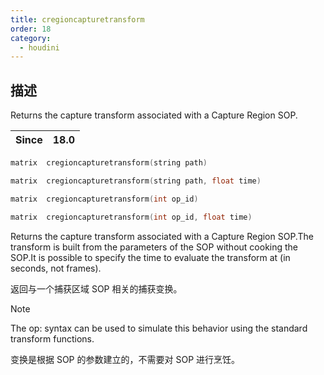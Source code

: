 ```yaml
---
title: cregioncapturetransform
order: 18
category:
  - houdini
---
```

    
## 描述

Returns the capture transform associated with a Capture Region SOP.

| Since | 18.0 |
| ----- | ---- |

```c
matrix  cregioncapturetransform(string path)
```

```c
matrix  cregioncapturetransform(string path, float time)
```

```c
matrix  cregioncapturetransform(int op_id)
```

```c
matrix  cregioncapturetransform(int op_id, float time)
```

Returns the capture transform associated with a Capture Region SOP.The
transform is built from the parameters of the SOP without cooking the SOP.It
is possible to specify the time to evaluate the transform at (in seconds, not
frames).

返回与一个捕获区域 SOP 相关的捕获变换。

Note

The op: syntax can be used to simulate this behavior using the standard
transform functions.

变换是根据 SOP 的参数建立的，不需要对 SOP 进行烹饪。
